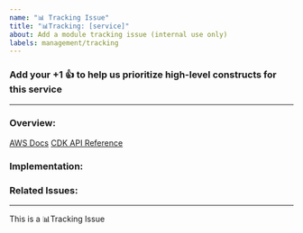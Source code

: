 ```yaml
---
name: "📊 Tracking Issue"
title: "📊Tracking: [service]"
about: Add a module tracking issue (internal use only)
labels: management/tracking
---
```


### Add your +1 👍  to help us prioritize high-level constructs for this service
--- 

### Overview:
<!-- 
Summary of the service (leverage the service’s product page for the text) and a link to the relevant AWS Docs. 
This should be the same text that we put at the top of the package’s README.md. Also include a link to the 
service’s CDK Construct Library API reference page.
-->






[AWS Docs](url)  <!-- replace `url` with link to the relevant AWS Docs -->
[CDK API Reference](url) <!-- replace `url` with link to the service's CDK API reference -->


### Implementation:
<!-- 
Checklist of use cases, constructs, features (such as grant methods) that will ship in this package 
(not required until the issue is added to the public roadmap)
- [ ] 
- [ ]
-->






### Related Issues:
<!-- 
e.g. checklist of links to feature requests, bugs, and PRs that are in scope for GA release of this module 
(not required until the issues is added to the public roadmap)
- [ ] 
- [ ]
-->






<!-- 
Labels to add:
    - package/[name] (create new labels if they don’t already exist)
    - needs-design (if cfn-only)
    - management/roadmap (when added to the roadmap)
    - in-progress (when added to “working on it” column of the roadmap)
-->
--- 
This is a  📊Tracking Issue
